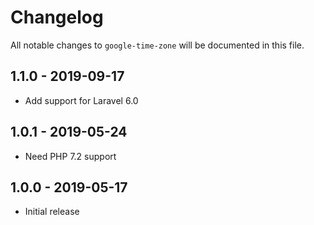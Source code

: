 # Changelog

All notable changes to `google-time-zone` will be documented in this file.

## 1.1.0 - 2019-09-17

- Add support for Laravel 6.0

## 1.0.1 - 2019-05-24

- Need PHP 7.2 support

## 1.0.0 - 2019-05-17

- Initial release
